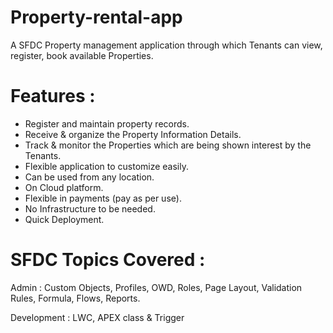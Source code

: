 # Property-rental-app
A SFDC Property management application through which Tenants can view, register, book available Properties.

# Features :

- Register and maintain property records.<br>
- Receive & organize the Property Information Details. <br>
- Track & monitor the Properties which are being shown interest by the  
Tenants.<br>
- Flexible application to customize easily. <br>
- Can be used from any location.<br>
- On Cloud platform.<br>
- Flexible in payments (pay as per use). <br>
- No Infrastructure to be needed.<br>
- Quick Deployment.<br>

# SFDC Topics Covered :
Admin : Custom Objects, Profiles, OWD, Roles, Page Layout, Validation Rules, Formula, Flows, Reports.

Development : LWC, APEX class & Trigger
